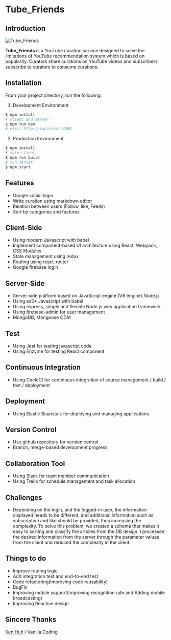 # Tube_Friends

## Introduction

![Tube_Friends](https://user-images.githubusercontent.com/41249563/55355179-8f100c80-5502-11e9-9170-d1679da81dbc.gif)

**Tube_Friends** is a YouTube curation service designed to solve the limitations of YouTube recommendation system which is based on popularity. Curators share curations on YouTube videos and subscribers subscribe to curators to consume curations.

## Installation

From your project directory, run the following:

1. Development Environment
```sh
$ npm install
# client and server
$ npm run dev
# visit http://localhost:3000
```

2. Production Environment
```sh
$ npm install
# make client
$ npm run build
# run server
$ npm start
```

## Features

* Google social login
* Write curation using markdown editor
* Relation between users (Follow, like, Feeds)
* Sort by categories and features

## Client-Side

* Using modern Javascript with babel
* Implement component-based UI architecture using React, Webpack, CSS Modules
* State management using redux
* Routing using react-router
* Google firebase login 

## Server-Side

* Server-side platform based on JavaScript engine (V8 engine) Node.js
* Using es5+ Javascript with babel
* Using express, simple and flexible Node.js web application framework
* Using firebase-admin for user management
* MongoDB, Mongoose ODM

## Test

* Using Jest for testing javascript code
* Using Enzyme for testing React component

## Continuous Integration

* Using CircleCI for continuous integration of source management / build / test / deployment

## Deployment

* Using Elastic Beanstalk for deploying and managing applications

## Version Control

* Use github repository for version control
* Branch, merge-based development progress

## Collaboration Tool

* Using Slack for team member communication
* Using Trello for schedule management and task allocation

## Challenges

* Depending on the login, and the logged-in user, the information displayed needs to be different, and additional information such as subscription and like should be provided, thus increasing the complexity. To solve this problem, we created a schema that makes it easy to sorting and classify the articles from the DB design. I processed the desired information from the server through the parameter values ​​from the client and reduced the complexity in the client.

## Things to do

* Improve routing logic
* Add integration test and end-to-end test
* Code refactoring(Improving code reusability)
* BugFix
* Improving mobile support(Improving recognition rate and Adding mobile broadcasting)
* Improving Reactive design

## Sincere Thanks
[Ken Huh](https://github.com/Ken123777) / Vanilla Coding